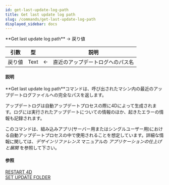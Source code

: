 ```yaml
---
id: get-last-update-log-path
title: Get last update log path
slug: /commands/get-last-update-log-path
displayed_sidebar: docs
---
```


<!--REF #_command_.Get last update log path.Syntax-->**Get last update log path** -> 戻り値<!-- END REF-->
<!--REF #_command_.Get last update log path.Params-->
| 引数 | 型 |  | 説明 |
| --- | --- | --- | --- |
| 戻り値 | Text | &larr; | 直近のアップデートログへのパス名 |

<!-- END REF-->

#### 説明 

<!--REF #_command_.Get last update log path.Summary-->**Get last update log path**コマンドは、呼び出されたマシン内の最近のアップデートログファイルへの完全なパスを返します。<!-- END REF-->

アップデートログは自動アップデートプロセスの際に4Dによって生成されます。ログには実行されたアップデートについての情報のほか、起きたエラーの情報も記録されます。

このコマンドは、組み込みアプリ(サーバー用またはシングルユーザー用)における自動アップデートプロセスの中で使用されることを想定しています。詳細な情報に関しては、*デザインリファレンス* マニュアルの *アプリケーションの仕上げと展開* を参照して下さい。

#### 参照 

[RESTART 4D](restart-4d.md)  
[SET UPDATE FOLDER](set-update-folder.md)  